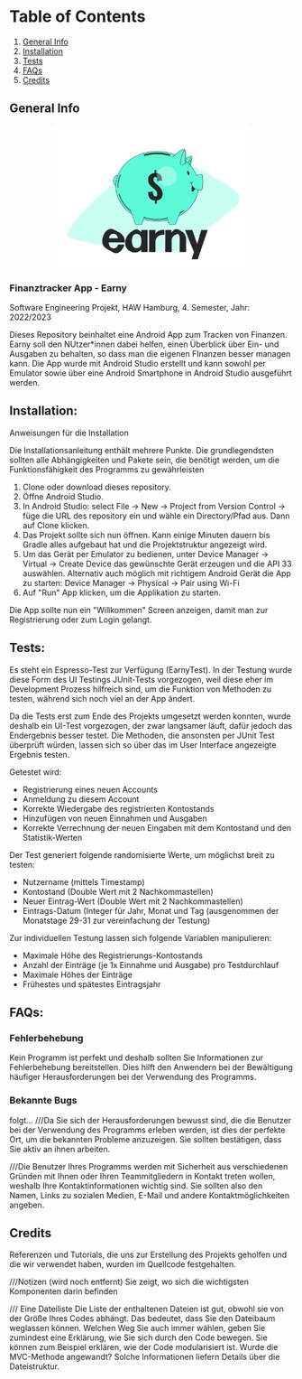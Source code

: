 # Table of Contents
1. [General Info](#general-info)
2. [Installation](#installation)
3. [Tests](#tests)
5. [FAQs](#faqs)
6. [Credits](#credits)



## General Info
<p align="center">
  <img src="app/src/main/res/drawable/logo_earny_bunt.png" width="350" title="Earny_Logo">
</p>

### Finanztracker App - Earny
Software Engineering Projekt, HAW Hamburg, 4. Semester, Jahr: 2022/2023

Dieses Repository beinhaltet eine Android App zum Tracken von Finanzen.
Earny soll den NUtzer*innen dabei helfen, einen Überblick über Ein- und Ausgaben zu behalten, so dass man die eigenen FInanzen besser managen kann.
Die App wurde mit Android Studio erstellt und kann sowohl per Emulator sowie über eine Android Smartphone in Android Studio ausgeführt werden.


## Installation:

Anweisungen für die Installation

Die Installationsanleitung enthält mehrere Punkte. Die grundlegendsten sollten alle Abhängigkeiten und Pakete sein, die benötigt werden, um die Funktionsfähigkeit des Programms zu gewährleisten

1. Clone oder download dieses repository.
2. Öffne Android Studio.
3. In Android Studio: select File -> New ->  Project from Version Control -> füge die URL des repository ein und wähle ein Directory/Pfad aus. Dann auf Clone klicken.
4. Das Projekt sollte sich nun öffnen. Kann einige Minuten dauern bis Gradle alles aufgebaut hat und die Projektstruktur angezeigt wird.
5. Um das Gerät per Emulator zu bedienen, unter Device Manager -> Virtual ->  Create Device das gewünschte Gerät erzeugen und die API 33 auswählen.
   Alternativ auch möglich mit richtigem Android Gerät die App zu starten: Device Manager -> Physical ->  Pair using Wi-Fi
6. Auf "Run" App klicken, um die Applikation zu starten.

 Die App sollte nun ein "Willkommen" Screen anzeigen, damit man zur Registrierung oder zum Login gelangt.
 
 

## Tests:
Es steht ein Espresso-Test zur Verfügung (EarnyTest). In der Testung wurde diese Form des UI Testings JUnit-Tests vorgezogen, weil diese eher im Development Prozess hilfreich sind, um die Funktion von Methoden zu testen, während sich noch viel an der App ändert. 

Da die Tests erst zum Ende des Projekts umgesetzt werden konnten, wurde deshalb ein UI-Test vorgezogen, der zwar langsamer läuft, dafür jedoch das Endergebnis besser testet. Die Methoden, die ansonsten per JUnit Test überprüft würden, lassen sich so über das im User Interface angezeigte Ergebnis testen.


Getestet wird:
- Registrierung eines neuen Accounts
- Anmeldung zu diesem Account
- Korrekte Wiedergabe des registrierten Kontostands
- Hinzufügen von neuen Einnahmen und Ausgaben
- Korrekte Verrechnung der neuen Eingaben mit dem Kontostand und den Statistik-Werten


Der Test generiert folgende randomisierte Werte, um möglichst breit zu testen:
- Nutzername (mittels Timestamp)
- Kontostand (Double Wert mit 2 Nachkommastellen)
- Neuer Eintrag-Wert (Double Wert mit 2 Nachkommastellen)
- Eintrags-Datum (Integer für Jahr, Monat und Tag (ausgenommen der Monatstage 29-31 zur vereinfachung der Testung)


Zur individuellen Testung lassen sich folgende Variablen manipulieren:
- Maximale Höhe des Registrierungs-Kontostands
- Anzahl der Einträge (je 1x Einnahme und Ausgabe) pro Testdurchlauf
- Maximale Höhes der Einträge
- Frühestes und spätestes Eintragsjahr

## FAQs:

### Fehlerbehebung
Kein Programm ist perfekt und deshalb sollten Sie Informationen zur Fehlerbehebung bereitstellen. Dies hilft den Anwendern bei der Bewältigung häufiger Herausforderungen bei der Verwendung des Programms.

### Bekannte Bugs
folgt...
///Da Sie sich der Herausforderungen bewusst sind, die die Benutzer bei der Verwendung des Programms erleben werden, ist dies der perfekte Ort, um die bekannten Probleme anzuzeigen. Sie sollten bestätigen, dass Sie aktiv an ihnen arbeiten.


///Die Benutzer Ihres Programms werden mit Sicherheit aus verschiedenen Gründen mit Ihnen oder Ihren Teammitgliedern in Kontakt treten wollen, weshalb Ihre Kontaktinformationen wichtig sind. Sie sollten also den Namen, Links zu sozialen Medien, E-Mail und andere Kontaktmöglichkeiten angeben.


## Credits

Referenzen und Tutorials, die uns zur Erstellung des Projekts geholfen und die wir verwendet haben, wurden im Quellcode festgehalten.


///Notizen (wird noch entfernt)
Sie zeigt, wo sich die wichtigsten Komponenten darin befinden

/// Eine Dateiliste
Die Liste der enthaltenen Dateien ist gut, obwohl sie von der Größe Ihres Codes abhängt. Das bedeutet, dass Sie den Dateibaum weglassen können. Welchen Weg Sie auch immer wählen, geben Sie zumindest eine Erklärung, wie Sie sich durch den Code bewegen.
Sie können zum Beispiel erklären, wie der Code modularisiert ist. Wurde die MVC-Methode angewandt? Solche Informationen liefern Details über die Dateistruktur.
